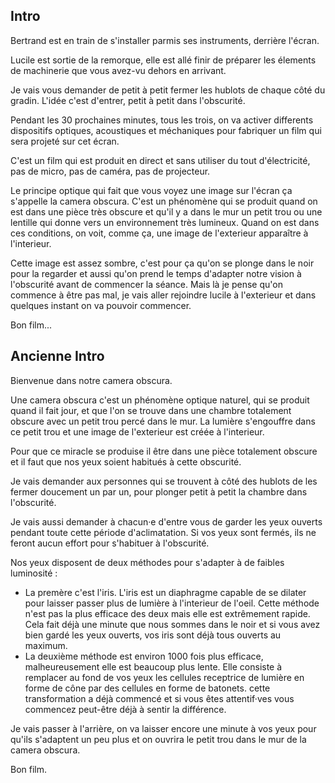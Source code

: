 
## Intro

Bertrand est en train de s'installer parmis ses instruments, derrière l'écran.

Lucile est sortie de la remorque, elle est allé finir de préparer les élements de machinerie que vous avez-vu dehors en arrivant.

Je vais vous demander de petit à petit fermer les hublots de chaque côté du gradin. L'idée c'est d'entrer, petit à petit dans l'obscurité.

Pendant les 30 prochaines minutes, tous les trois, on va activer differents dispositifs optiques, acoustiques et méchaniques pour fabriquer un film qui sera projeté sur cet écran.

C'est un film qui est produit en direct et sans utiliser du tout d'électricité, pas de micro, pas de caméra, pas de projecteur.

Le principe optique qui fait que vous voyez une image sur l'écran ça s'appelle la camera obscura. C'est un phénomène qui se produit quand on est dans une pièce très obscure et qu'il y a dans le mur un petit trou ou une lentille qui donne vers un environnement très lumineux. Quand on est dans ces conditions, on voit, comme ça, une image de l'exterieur apparaître à l'interieur.

Cette image est assez sombre, c'est pour ça qu'on se plonge dans le noir pour la regarder et aussi qu'on prend le temps d'adapter notre vision à l'obscurité avant de commencer la séance. Mais là je pense qu'on commence à être pas mal, je vais aller rejoindre lucile à l'exterieur et dans quelques instant on va pouvoir commencer.

Bon film...


## Ancienne Intro

Bienvenue dans notre camera obscura.

Une camera obscura c'est un phénomène optique naturel, qui se produit quand il fait jour, et que l'on se trouve dans une chambre totalement obscure avec un petit trou percé dans le mur. La lumière s'engouffre dans ce petit trou et une image de l'exterieur est créée à l'interieur.

Pour que ce miracle se produise il être dans une pièce totalement obscure et il faut que nos yeux soient habitués à cette obscurité.

Je vais demander aux personnes qui se trouvent à côté des hublots de les fermer doucement un par un, pour plonger petit à petit la chambre dans l'obscurité.

Je vais aussi demander à chacun·e d'entre vous de garder les yeux ouverts pendant toute cette période d'aclimatation. Si vos yeux sont fermés, ils ne feront aucun effort pour s'habituer à l'obscurité.

Nos yeux disposent de deux méthodes pour s'adapter à de faibles luminosité :

- La premère c'est l'iris. L'iris est un diaphragme capable de se dilater pour laisser passer plus de lumière à l'interieur de l'oeil. Cette méthode n'est pas la plus efficace des deux mais elle est extrêmement rapide. Cela fait déjà une minute que nous sommes dans le noir et si vous avez bien gardé les yeux ouverts, vos iris sont déjà tous ouverts au maximum.
- La deuxième méthode est environ 1000 fois plus efficace, malheureusement elle est beaucoup plus lente. Elle consiste à remplacer au fond de vos yeux les cellules receptrice de lumière en forme de cône par des cellules en forme de batonets. cette transformation a déjà commencé et si vous êtes attentif·ves vous commencez peut-être déjà à sentir la différence.

Je vais passer à l'arrière, on va laisser encore une minute à vos yeux pour qu'ils s'adaptent un peu plus et on ouvrira le petit trou dans le mur de la camera obscura.

Bon film.
